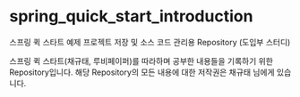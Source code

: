 # spring_quick_start_introduction
스프링 퀵 스타트 예제 프로젝트 저장 및 소스 코드 관리용 Repository (도입부 스터디)

스프링 퀵 스타트(채규태, 루비페이퍼)를 따라하며 공부한 내용들을 기록하기 위한 Repository입니다.
해당 Repository의 모든 내용에 대한 저작권은 채규태 님에게 있습니다.
